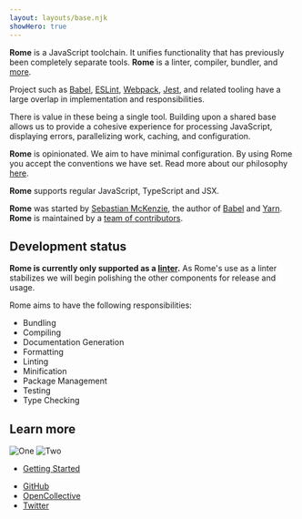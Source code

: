 ```yaml
---
layout: layouts/base.njk
showHero: true
---
```


**Rome** is a JavaScript toolchain. It unifies functionality that has previously been completely separate tools. **Rome** is a linter, compiler, bundler, and [more](#responsibilities).

Project such as [Babel](https://babeljs.io/), [ESLint](https://eslint.org/), [Webpack](https://webpack.js.org/), [Jest](https://jestjs.io/), and related tooling have a large overlap in implementation and responsibilities.

There is value in these being a single tool. Building upon a shared base allows us to provide a cohesive experience for processing JavaScript, displaying errors, parallelizing work, caching, and configuration.

**Rome** is opinionated. We aim to have minimal configuration. By using Rome you accept the conventions we have set. Read more about our philosophy [here](/contributing/philosophy).

**Rome** supports regular JavaScript, TypeScript and JSX.

**Rome** was started by [Sebastian McKenzie](https://twitter.com/sebmck), the author of [Babel](https://babeljs.io) and [Yarn](https://yarnpkg.com). **Rome** is maintained by a [team of contributors](/contributing/team).

## Development status

**Rome is currently only supported as a [linter](/docs/lint).** As Rome's use as a linter stabilizes we will begin polishing the other components for release and usage.

Rome aims to have the following responsibilities:

 - Bundling
 - Compiling
 - Documentation Generation
 - Formatting
 - Linting
 - Minification
 - Package Management
 - Testing
 - Type Checking

## Learn more

![One](/static/img/screenshots/1.png)
![Two](/static/img/screenshots/2.png)

<ul class="home-actions">
	<li>
		<a href="/docs/getting-started">Getting Started</a>
	</li>
</ul>

<ul class="home-actions">
	<li>
		<a href="https://github.com/romejs/rome">GitHub</a>
	</li>
	<li>
		<a href="https://opencollective.com/romejs">OpenCollective</a>
	</li>
	<li>
		<a href="https://twitter.com/romejsdev">Twitter</a>
	</li>
</ul>
